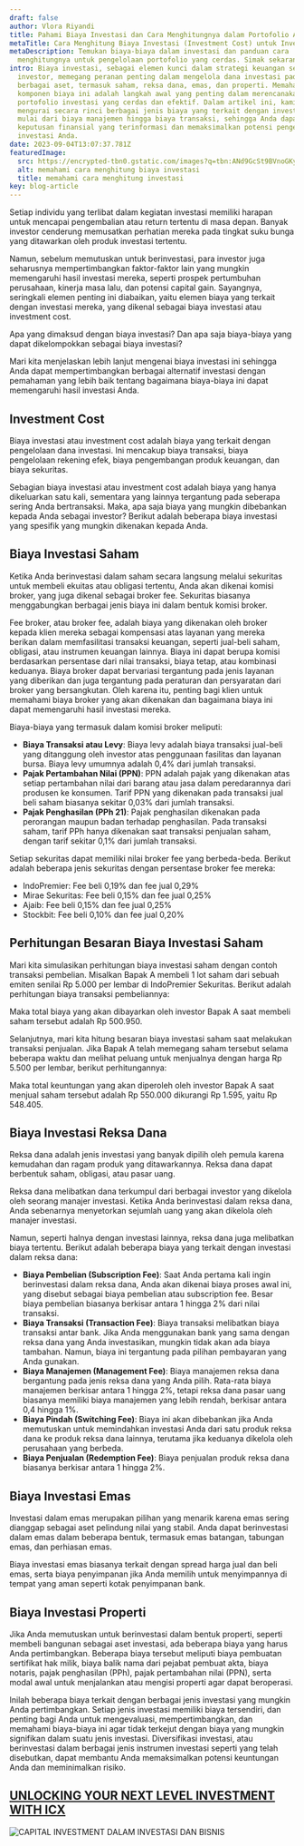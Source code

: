 ```yaml
---
draft: false
author: Vlora Riyandi
title: Pahami Biaya Investasi dan Cara Menghitungnya dalam Portofolio Anda
metaTitle: Cara Menghitung Biaya Investasi (Investment Cost) untuk Investor
metaDescription: Temukan biaya-biaya dalam investasi dan panduan cara
  menghitungnya untuk pengelolaan portofolio yang cerdas. Simak sekarang!"
intro: Biaya investasi, sebagai elemen kunci dalam strategi keuangan setiap
  investor, memegang peranan penting dalam mengelola dana investasi pada
  berbagai aset, termasuk saham, reksa dana, emas, dan properti. Memahami
  komponen biaya ini adalah langkah awal yang penting dalam merencanakan
  portofolio investasi yang cerdas dan efektif. Dalam artikel ini, kami akan
  mengurai secara rinci berbagai jenis biaya yang terkait dengan investasi ini,
  mulai dari biaya manajemen hingga biaya transaksi, sehingga Anda dapat membuat
  keputusan finansial yang terinformasi dan memaksimalkan potensi pengembalian
  investasi Anda.
date: 2023-09-04T13:07:37.781Z
featuredImage:
  src: https://encrypted-tbn0.gstatic.com/images?q=tbn:ANd9GcSt9BVnoGKyaluyEb9ByYBnPWjYg7L9b9mDpqCnZ_YTczaZzxvH
  alt: memahami cara menghitung biaya investasi
  title: memahami cara menghitung investasi
key: blog-article
---
```

Setiap individu yang terlibat dalam kegiatan investasi memiliki harapan untuk mencapai pengembalian atau return tertentu di masa depan. Banyak investor cenderung memusatkan perhatian mereka pada tingkat suku bunga yang ditawarkan oleh produk investasi tertentu.

Namun, sebelum memutuskan untuk berinvestasi, para investor juga seharusnya mempertimbangkan faktor-faktor lain yang mungkin memengaruhi hasil investasi mereka, seperti prospek pertumbuhan perusahaan, kinerja masa lalu, dan potensi capital gain. Sayangnya, seringkali elemen penting ini diabaikan, yaitu elemen biaya yang terkait dengan investasi mereka, yang dikenal sebagai biaya investasi atau investment cost.

Apa yang dimaksud dengan biaya investasi? Dan apa saja biaya-biaya yang dapat dikelompokkan sebagai biaya investasi?

Mari kita menjelaskan lebih lanjut mengenai biaya investasi ini sehingga Anda dapat mempertimbangkan berbagai alternatif investasi dengan pemahaman yang lebih baik tentang bagaimana biaya-biaya ini dapat memengaruhi hasil investasi Anda.

## Investment Cost

Biaya investasi atau investment cost adalah biaya yang terkait dengan pengelolaan dana investasi. Ini mencakup biaya transaksi, biaya pengelolaan rekening efek, biaya pengembangan produk keuangan, dan biaya sekuritas.

Sebagian biaya investasi atau investment cost adalah biaya yang hanya dikeluarkan satu kali, sementara yang lainnya tergantung pada seberapa sering Anda bertransaksi. Maka, apa saja biaya yang mungkin dibebankan kepada Anda sebagai investor? Berikut adalah beberapa biaya investasi yang spesifik yang mungkin dikenakan kepada Anda.

## Biaya Investasi Saham

Ketika Anda berinvestasi dalam saham secara langsung melalui sekuritas untuk membeli ekuitas atau obligasi tertentu, Anda akan dikenai komisi broker, yang juga dikenal sebagai broker fee. Sekuritas biasanya menggabungkan berbagai jenis biaya ini dalam bentuk komisi broker.

Fee broker, atau broker fee, adalah biaya yang dikenakan oleh broker kepada klien mereka sebagai kompensasi atas layanan yang mereka berikan dalam memfasilitasi transaksi keuangan, seperti jual-beli saham, obligasi, atau instrumen keuangan lainnya. Biaya ini dapat berupa komisi berdasarkan persentase dari nilai transaksi, biaya tetap, atau kombinasi keduanya. Biaya broker dapat bervariasi tergantung pada jenis layanan yang diberikan dan juga tergantung pada peraturan dan persyaratan dari broker yang bersangkutan. Oleh karena itu, penting bagi klien untuk memahami biaya broker yang akan dikenakan dan bagaimana biaya ini dapat memengaruhi hasil investasi mereka.

Biaya-biaya yang termasuk dalam komisi broker meliputi:

* **Biaya Transaksi atau Levy**: Biaya levy adalah biaya transaksi jual-beli yang ditanggung oleh investor atas penggunaan fasilitas dan layanan bursa. Biaya levy umumnya adalah 0,4% dari jumlah transaksi.
* **Pajak Pertambahan Nilai (PPN)**: PPN adalah pajak yang dikenakan atas setiap pertambahan nilai dari barang atau jasa dalam peredarannya dari produsen ke konsumen. Tarif PPN yang dikenakan pada transaksi jual beli saham biasanya sekitar 0,03% dari jumlah transaksi.
* **Pajak Penghasilan (PPh 21)**: Pajak penghasilan dikenakan pada perorangan maupun badan terhadap penghasilan. Pada transaksi saham, tarif PPh hanya dikenakan saat transaksi penjualan saham, dengan tarif sekitar 0,1% dari jumlah transaksi.

Setiap sekuritas dapat memiliki nilai broker fee yang berbeda-beda. Berikut adalah beberapa jenis sekuritas dengan persentase broker fee mereka:

* IndoPremier: Fee beli 0,19% dan fee jual 0,29%
* Mirae Sekuritas: Fee beli 0,15% dan fee jual 0,25%
* Ajaib: Fee beli 0,15% dan fee jual 0,25%
* Stockbit: Fee beli 0,10% dan fee jual 0,20%

## Perhitungan Besaran Biaya Investasi Saham

Mari kita simulasikan perhitungan biaya investasi saham dengan contoh transaksi pembelian. Misalkan Bapak A membeli 1 lot saham dari sebuah emiten senilai Rp 5.000 per lembar di IndoPremier Sekuritas. Berikut adalah perhitungan biaya transaksi pembeliannya:

Maka total biaya yang akan dibayarkan oleh investor Bapak A saat membeli saham tersebut adalah Rp 500.950.

Selanjutnya, mari kita hitung besaran biaya investasi saham saat melakukan transaksi penjualan. Jika Bapak A telah memegang saham tersebut selama beberapa waktu dan melihat peluang untuk menjualnya dengan harga Rp 5.500 per lembar, berikut perhitungannya:

Maka total keuntungan yang akan diperoleh oleh investor Bapak A saat menjual saham tersebut adalah Rp 550.000 dikurangi Rp 1.595, yaitu Rp 548.405.

## Biaya Investasi Reksa Dana

Reksa dana adalah jenis investasi yang banyak dipilih oleh pemula karena kemudahan dan ragam produk yang ditawarkannya. Reksa dana dapat berbentuk saham, obligasi, atau pasar uang.

Reksa dana melibatkan dana terkumpul dari berbagai investor yang dikelola oleh seorang manajer investasi. Ketika Anda berinvestasi dalam reksa dana, Anda sebenarnya menyetorkan sejumlah uang yang akan dikelola oleh manajer investasi.

Namun, seperti halnya dengan investasi lainnya, reksa dana juga melibatkan biaya tertentu. Berikut adalah beberapa biaya yang terkait dengan investasi dalam reksa dana:

* **Biaya Pembelian (Subscription Fee)**: Saat Anda pertama kali ingin berinvestasi dalam reksa dana, Anda akan dikenai biaya proses awal ini, yang disebut sebagai biaya pembelian atau subscription fee. Besar biaya pembelian biasanya berkisar antara 1 hingga 2% dari nilai transaksi.
* **Biaya Transaksi (Transaction Fee)**: Biaya transaksi melibatkan biaya transaksi antar bank. Jika Anda menggunakan bank yang sama dengan reksa dana yang Anda investasikan, mungkin tidak akan ada biaya tambahan. Namun, biaya ini tergantung pada pilihan pembayaran yang Anda gunakan.
* **Biaya Manajemen (Management Fee)**: Biaya manajemen reksa dana bergantung pada jenis reksa dana yang Anda pilih. Rata-rata biaya manajemen berkisar antara 1 hingga 2%, tetapi reksa dana pasar uang biasanya memiliki biaya manajemen yang lebih rendah, berkisar antara 0,4 hingga 1%.
* **Biaya Pindah (Switching Fee)**: Biaya ini akan dibebankan jika Anda memutuskan untuk memindahkan investasi Anda dari satu produk reksa dana ke produk reksa dana lainnya, terutama jika keduanya dikelola oleh perusahaan yang berbeda.
* **Biaya Penjualan (Redemption Fee)**: Biaya penjualan produk reksa dana biasanya berkisar antara 1 hingga 2%.

## Biaya Investasi Emas

Investasi dalam emas merupakan pilihan yang menarik karena emas sering dianggap sebagai aset pelindung nilai yang stabil. Anda dapat berinvestasi dalam emas dalam beberapa bentuk, termasuk emas batangan, tabungan emas, dan perhiasan emas.

Biaya investasi emas biasanya terkait dengan spread harga jual dan beli emas, serta biaya penyimpanan jika Anda memilih untuk menyimpannya di tempat yang aman seperti kotak penyimpanan bank.

## Biaya Investasi Properti

Jika Anda memutuskan untuk berinvestasi dalam bentuk properti, seperti membeli bangunan sebagai aset investasi, ada beberapa biaya yang harus Anda pertimbangkan. Beberapa biaya tersebut meliputi biaya pembuatan sertifikat hak milik, biaya balik nama dari pejabat pembuat akta, biaya notaris, pajak penghasilan (PPh), pajak pertambahan nilai (PPN), serta modal awal untuk menjalankan atau mengisi properti agar dapat beroperasi.

Inilah beberapa biaya terkait dengan berbagai jenis investasi yang mungkin Anda pertimbangkan. Setiap jenis investasi memiliki biaya tersendiri, dan penting bagi Anda untuk mengevaluasi, mempertimbangkan, dan memahami biaya-biaya ini agar tidak terkejut dengan biaya yang mungkin signifikan dalam suatu jenis investasi. Diversifikasi investasi, atau berinvestasi dalam berbagai jenis instrumen investasi seperti yang telah disebutkan, dapat membantu Anda memaksimalkan potensi keuntungan Anda dan meminimalkan risiko.

##  [U﻿NLOCKING YOUR NEXT LEVEL INVESTMENT WITH ICX](https://icx.id/?utm_source=content_blog&utm_medium=blog&utm_campaign=blog&utm_id=content_blog&utm_content=blog_content)

![CAPITAL INVESTMENT DALAM INVESTASI DAN BISNIS](https://icx.id/img/snapinsta.app_346119647_1435083573982006_484823168912654359_n_1080-1-.jpg)